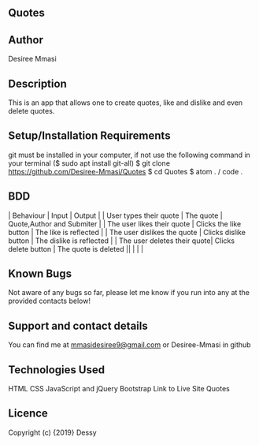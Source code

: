 ## Quotes
## Author
Desiree Mmasi
## Description
This is an app that allows one to create quotes, like and dislike and even delete quotes. 

## Setup/Installation Requirements
git must be installed in your computer, if not use the following command in your terminal ($ sudo apt install git-all)
$ git clone https://github.com/Desiree-Mmasi/Quotes
$ cd Quotes
$ atom . / code .


## BDD
| Behaviour	                  | Input	                | Output                    |
| User types their quote	  | The quote               | Quote,Author and Submiter |
| The user likes their quote  | Clicks the like button  | The like is reflected     |
| The user dislikes the quote | Clicks  dislike button  | The dislike is reflected  |
| The user deletes their quote| Clicks delete button    | The quote is deleted      ||                             |                         |                           |


## Known Bugs
Not aware of any bugs so far, please let me know if you run into any at the provided contacts below!
## Support and contact details
You can find me at mmasidesiree9@gmail.com or Desiree-Mmasi in github

## Technologies Used
HTML
CSS
JavaScript and jQuery
Bootstrap
Link to Live Site
Quotes

## Licence
Copyright (c) {2019} Dessy